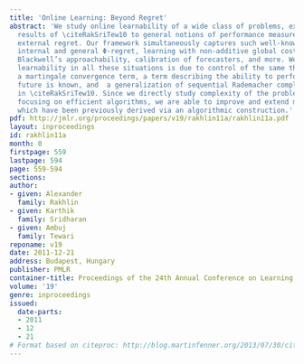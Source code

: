 ```yaml
---
title: 'Online Learning: Beyond Regret'
abstract: 'We study online learnability of a wide class of problems, extending the
  results of \citeRakSriTew10 to general notions of performance measure well beyond
  external regret. Our framework simultaneously captures such well-known notions as
  internal and general Φ-regret, learning with non-additive global cost functions,
  Blackwell’s approachability, calibration of forecasters, and more. We show that
  learnability in all these situations is due to control of the same three quantities:
  a martingale convergence term, a term describing the ability to perform well if
  future is known, and  a generalization of sequential Rademacher complexity, studied
  in \citeRakSriTew10. Since we directly study complexity of the problem instead of
  focusing on efficient algorithms, we are able to improve and extend many known results
  which have been previously derived via an algorithmic construction.'
pdf: http://jmlr.org/proceedings/papers/v19/rakhlin11a/rakhlin11a.pdf
layout: inproceedings
id: rakhlin11a
month: 0
firstpage: 559
lastpage: 594
page: 559-594
sections: 
author:
- given: Alexander
  family: Rakhlin
- given: Karthik
  family: Sridharan
- given: Ambuj
  family: Tewari
reponame: v19
date: 2011-12-21
address: Budapest, Hungary
publisher: PMLR
container-title: Proceedings of the 24th Annual Conference on Learning Theory
volume: '19'
genre: inproceedings
issued:
  date-parts:
  - 2011
  - 12
  - 21
# Format based on citeproc: http://blog.martinfenner.org/2013/07/30/citeproc-yaml-for-bibliographies/
---
```


